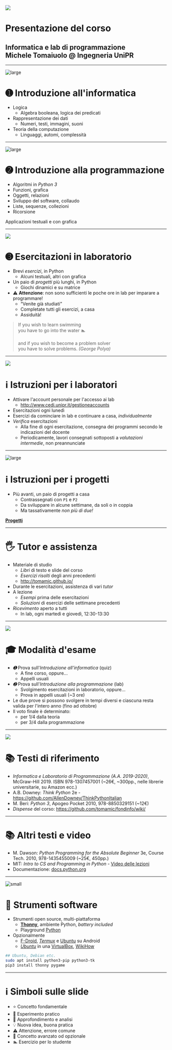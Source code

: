 
![](images/dev/theory-practice.png)
# Presentazione del corso
## Informatica e lab di programmazione<br> Michele Tomaiuolo @ Ingegneria UniPR

---

![large](images/sys/globe.jpg)
# ➊ Introduzione all'informatica

- Logica
    - Algebra booleana, logica dei predicati
- Rappresentazione dei dati
    - Numeri, testi, immagini, suoni
- Teoria della computazione
    - Linguaggi, automi, complessità

---

![large](images/misc/space-invaders-school.png)
# ➋ Introduzione alla programmazione

- Algoritmi in *Python 3*
- Funzioni, grafica
- Oggetti, relazioni
- Sviluppo del software, collaudo
- Liste, sequenze, collezioni
- Ricorsione

>

Applicazioni testuali e con grafica

---

![](images/dev/geek-girl.svg)
# ➌ Esercitazioni in laboratorio

- Brevi *esercizi*, in Python
    - Alcuni testuali, altri con grafica
- Un paio di *progetti* più lunghi, in Python
    - Giochi dinamici e su matrice
- ⚠️ **Attenzione**: non sono sufficienti le poche ore in lab per imparare a programmare!
    - “Venite già studiati”
    - Completate tutti gli esercizi, a casa
    - Assiduità!

> If you wish to learn swimming <br> you have to go into the water 🏊 <br> <br> and if you wish to become a problem solver <br> you have to solve problems. *(George Polya)*

---

![](images/dev/lab.jpg)
# ℹ️ Istruzioni per i laboratori

- Attivare l'account personale per l'accesso ai lab
    - <http://www.cedi.unipr.it/gestioneaccounts>
- Esercitazioni ogni lunedì
- Esercizi da cominciare in lab e continuare a casa, *individualmente*
- *Verifica* esercitazioni
    - Alla fine di ogni esercitazione, consegna dei programmi secondo le indicazioni del docente
    - Periodicamente, lavori consegnati sottoposti a *valutazioni intermedie*, non preannunciate

---

![large](images/misc/videogames.png)
# ℹ️ Istruzioni per i progetti

- Più avanti, un paio di progetti a casa
    - Contrassegnati con `P1` e `P2`
    - Da sviluppare in alcune settimane, da soli o in coppia
    - Ma tassativamente *non più di due!*

[**Progetti**](progetti.html)

---

# 🖐️ Tutor e assistenza

- Materiale di studio
    - *Libri* di testo e slide del corso
    - *Esercizi risolti* degli anni precedenti
    - <http://tomamic.github.io/>
- Durante le esercitazioni, assistenza di vari *tutor*
- A lezione
    - *Esempi* prima delle esercitazioni
    - *Soluzioni* di esercizi delle settimane precedenti
- *Ricevimento* aperto a tutti
    - In lab, ogni martedì e giovedì, 12:30-13:30

---

![](images/misc/quiz.png)
# 🎓 Modalità d'esame

- *➊* Prova sull'*Introduzione all'informatica* (quiz)
    - A fine corso, oppure...
    - Appelli usuali
- *➋* Prova sull'*Introduzione alla programmazione* (lab)
    - Svolgimento esercitazioni in laboratorio, oppure…
    - Prova in appelli usuali (~3 ore)
- Le due prove si possono svolgere in tempi diversi e ciascuna resta valida per l'intero anno (fino ad ottobre)
- Il voto finale è determinato:
    - per 1/4 dalla teoria
    - per 3/4 dalla programmazione

---

![](images/fun/books-stack.png)
# 📚 Testi di riferimento

- *Informatica e Laboratorio di Programmazione (A.A. 2019-2020)*, McGraw-Hill 2019. ISBN 978-1307457001 (~26€, ~300pp., nelle librerie universitarie, su Amazon ecc.)
- A.B. Downey: *Think Python* 2e - <https://github.com/AllenDowney/ThinkPythonItalian>
- M. Beri: *Python 3*, Apogeo Pocket 2010, 978-8850329151 (~12€)
- *Dispense* del corso: <https://github.com/tomamic/fondinfo/wiki/>

---

# 📚 Altri testi e video

- M. Dawson: *Python Programming for the Absolute Beginner* 3e, Course Tech. 2010, 978-1435455009 (~25€, 450pp.)
- MIT: *Intro to CS and Programming in Python* - [Video delle lezioni](https://ocw.mit.edu/courses/electrical-engineering-and-computer-science/6-0001-introduction-to-computer-science-and-programming-in-python-fall-2016/lecture-videos/index.htm)
- Documentazione: [docs.python.org](https://docs.python.org/3/)

---

![small](images/dev/python-logo.svg)
# 💾 Strumenti software

- Strumenti open source, multi-piattaforma
    - [**Thonny**](https://www.thonny.org/), ambiente Python, *battery included*
    - Playground [Python](https://tomamic.github.io/pyodide/)
- Opzionalmente
    - [F-Droid](https://f-droid.org/), [*Termux*](https://wiki.termux.com/) e [Ubuntu](https://udroid-rc.gitbook.io/) su Android
    - [*Ubuntu*](http://releases.ubuntu.com/22.04/) in una [VirtualBox](https://www.virtualbox.org/wiki/Downloads), [WikiHow](https://www.wikihow.com/Install-Ubuntu-on-VirtualBox)

``` sh
## Ubuntu, Debian etc.
sudo apt install python3-pip python3-tk
pip3 install thonny pygame
```

---

# ℹ️ Simboli sulle slide

- ⭐️ Concetto fondamentale
- 🧪 Esperimento pratico
- 🔬 Approfondimento e analisi
- 💡️ Nuova idea, buona pratica
- ⚠️ Attenzione, errore comune
- 🥷 Concetto avanzato od opzionale
- 🏊️ Esercizio per lo studente
